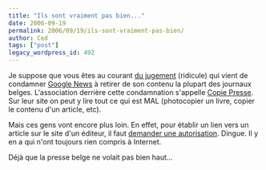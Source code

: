 ```yaml
---
title: "Ils sont vraiment pas bien..."
date: 2006-09-19
permalink: 2006/09/19/ils-sont-vraiment-pas-bien/
author: Ced
tags: ["post"]
legacy_wordpress_id: 492
---
```


Je suppose que vous êtes au courant <a href="http://www.lexpress.fr/info/high-tech/infojour/infos.asp?id=326256" hreflang="fr">du jugement</a> (ridicule) qui vient de condamner <a href="http://news.google.be" hreflang="fr">Google News</a> à retirer de son contenu la plupart des journaux belges. L'association derrière cette condamnation s'appelle <a href="http://www.presscopyrights.be/fr/index.htm" hreflang="fr">Copie Presse</a>. Sur leur site on peut y lire tout ce qui est MAL (photocopier un livre, copier le contenu d'un article, etc).

Mais ces gens vont encore plus loin. En effet, pour établir un lien vers un article sur le site d'un éditeur, il faut <a href="http://www.presscopyrights.be/fr/index.htm" hreflang="fr">demander une autorisation</a>. Dingue. Il y en a qui n'ont toujours rien compris à Internet.

<!-- excerpt -->

Déjà que la presse belge ne volait pas bien haut...
